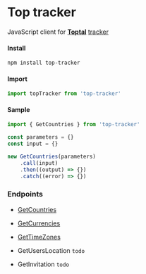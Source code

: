 # Top tracker

JavaScript client for **[Toptal](https://www.toptal.com/)** [tracker](https://www.toptal.com/tracker)

#### Install

```bash
npm install top-tracker
```

#### Import

```js
import topTracker from 'top-tracker'
```

#### Sample

```js
import { GetCountries } from 'top-tracker'

const parameters = {}
const input = {}

new GetCountries(parameters)
    .call(input)
    .then((output) => {})
    .catch((error) => {})
```

### Endpoints

-   [GetCountries](./docs/GetCountries/readme.md)

-   [GetCurrencies](./docs/GetCurrencies/readme.md)

-   [GetTimeZones](./docs/GetTimeZones/readme.md)

-   GetUsersLocation `todo`

-   GetInvitation `todo`


